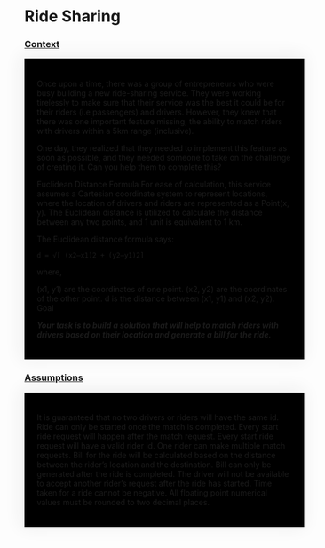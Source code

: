 
[//]: # (<style>)

[//]: # (body {)

[//]: # (  background-color: #47546c;)

[//]: # (})

[//]: # ()
[//]: # (.div{)

[//]: # (  background-color: black;)

[//]: # (  box-shadow: -3px -3px 30px 3px #eee;)

[//]: # (})

[//]: # (</style>)

<h1> Ride Sharing </h1>

### <u> Context </u>

<div style="background-color: black; box-shadow: -3px -3px 30px 3px #eee;     padding: 1.4rem;">

[//]: # (<h3> Content </h3>)

Once upon a time, there was a group of entrepreneurs who were busy building a new ride-sharing service. They were working tirelessly to make sure that their service was the best it could be for their riders (i.e passengers) and drivers. However, they knew that there was one important feature missing, the ability to match riders with drivers within a 5km range (inclusive).

One day, they realized that they needed to implement this feature as soon as possible, and they needed someone to take on the challenge of creating it. Can you help them to complete this?

Euclidean Distance Formula
For ease of calculation, this service assumes a Cartesian coordinate system to represent locations, where the location of drivers and riders are represented as a Point(x, y). The Euclidean distance is utilized to calculate the distance between any two points, and 1 unit is equivalent to 1 km.

The Euclidean distance formula says:

`d = √[ (x2–x1)2 + (y2–y1)2]`

where,

(x1, y1) are the coordinates of one point.
(x2, y2) are the coordinates of the other point.
d is the distance between (x1, y1) and (x2, y2).
Goal

_**Your task is to build a solution that will help to match riders with drivers based on their location and generate a bill for the ride.**_

</div>

### <u> Assumptions </u>

<div style="background-color: black; box-shadow: -3px -3px 30px 3px #eee;     padding: 1.4rem;">

It is guaranteed that no two drivers or riders will have the same id.
Ride can only be started once the match is completed.
Every start ride request will happen after the match request.
Every start ride request will have a valid rider id.
One rider can make multiple match requests.
Bill for the ride will be calculated based on the distance between the rider’s location and the destination.
Bill can only be generated after the ride is completed.
The driver will not be available to accept another rider’s request after the ride has started.
Time taken for a ride cannot be negative.
All floating point numerical values must be rounded to two decimal places.

</div>